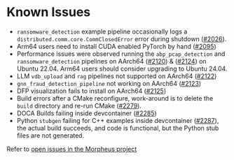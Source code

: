 <!--
SPDX-FileCopyrightText: Copyright (c) 2022-2025, NVIDIA CORPORATION & AFFILIATES. All rights reserved.
SPDX-License-Identifier: Apache-2.0

Licensed under the Apache License, Version 2.0 (the "License");
you may not use this file except in compliance with the License.
You may obtain a copy of the License at

http://www.apache.org/licenses/LICENSE-2.0

Unless required by applicable law or agreed to in writing, software
distributed under the License is distributed on an "AS IS" BASIS,
WITHOUT WARRANTIES OR CONDITIONS OF ANY KIND, either express or implied.
See the License for the specific language governing permissions and
limitations under the License.
-->

# Known Issues

- `ransomware_detection` example pipeline occasionally logs a `distributed.comm.core.CommClosedError` error during shutdown ([#2026](https://github.com/nv-morpheus/Morpheus/issues/2026)).
- Arm64 users need to install CUDA enabled PyTorch by hand ([#2095](https://github.com/nv-morpheus/Morpheus/issues/2095))
- Performance issues were observed running the `abp_pcap_detection` and `ransomware_detection` pipelines on AArch64 ([#2120](https://github.com/nv-morpheus/Morpheus/issues/2120)) & ([#2124](https://github.com/nv-morpheus/Morpheus/issues/2124)) on Ubuntu 22.04. Arm64 users should consider upgrading to Ubuntu 24.04.
- LLM `vdb_upload` and `rag` pipelines not supported on AArch64 ([#2122](https://github.com/nv-morpheus/Morpheus/issues/2122))
- `gnn_fraud_detection_pipeline` not working on AArch64 ([#2123](https://github.com/nv-morpheus/Morpheus/issues/2123))
- DFP visualization fails to install on AArch64 ([#2125](https://github.com/nv-morpheus/Morpheus/issues/2125))
- Build errors after a CMake reconfigure, work-around is to delete the `build` directory and re-run CMake ([#2279](https://github.com/nv-morpheus/Morpheus/issues/2279)).
- DOCA Builds failing inside devcontainer ([#2285](https://github.com/nv-morpheus/Morpheus/issues/2285))
- Python `stubgen` failing for C++ examples inside devcontainer ([#2287](https://github.com/nv-morpheus/Morpheus/issues/2287)), the actual build succeeds, and code is functional, but the Python stub files are not generated.


Refer to [open issues in the Morpheus project](https://github.com/nv-morpheus/Morpheus/issues)
